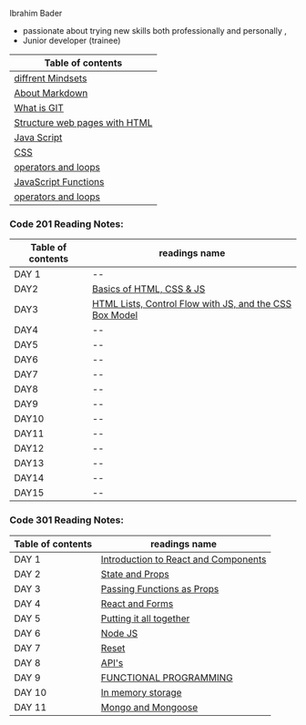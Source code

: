 Ibrahim Bader 
- passionate about trying new skills both professionally and personally ,
- Junior developer (trainee)




Table of contents |
------------ | 
[diffrent Mindsets](mindset) |
[About Markdown](markdown) |
[What is GIT](git) |
[Structure web pages with HTML](htmlread)|
[Java Script](jscrip)|
[CSS](csslanguage)|
[operators and loops](loops)|
[ JavaScript Functions](projava) |
[operators and loops](loops)|

### Code 201 Reading Notes: 
Table of contents |readings name |
------------ | ------------ |
DAY 1| --|
DAY2| [Basics of HTML, CSS & JS](class-02)|
DAY3| [HTML Lists, Control Flow with JS, and the CSS Box Model](boxes)|
DAY4| --|
DAY5| --|
DAY6| --|
DAY7| --|
DAY8| --|
DAY9| --|
DAY10| --|
DAY11| --|
DAY12| --|
DAY13| --|
DAY14| --|
DAY15| --|

### Code 301 Reading Notes: 
Table of contents |readings name |
------------ | ------------ |
DAY 1| [Introduction to React and Components](react)|
DAY 2| [State and Props](state)|
DAY 3| [Passing Functions as Props](class3)|
DAY 4| [React and Forms](class4)|
DAY 5| [Putting it all together](class5)|
DAY 6| [Node JS](class6)|
DAY 7| [Reset](class07)|
DAY 8| [API's](class8)|
DAY 9| [FUNCTIONAL PROGRAMMING](class9)|
DAY 10| [In memory storage](class10)|
DAY 11| [Mongo and Mongoose](class11)|


